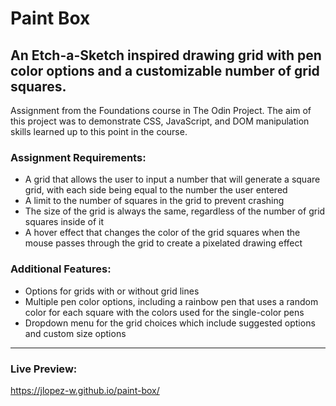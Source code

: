 # Paint Box

## An Etch-a-Sketch inspired drawing grid with pen color options and a customizable number of grid squares.

Assignment from the Foundations course in The Odin Project.
The aim of this project was to demonstrate CSS, JavaScript, and DOM manipulation skills learned up to this point in the course.

### Assignment Requirements:

- A grid that allows the user to input a number that will generate a square grid, with each side being equal to the number the user entered
- A limit to the number of squares in the grid to prevent crashing
- The size of the grid is always the same, regardless of the number of grid squares inside of it
- A hover effect that changes the color of the grid squares when the mouse passes through the grid to create a pixelated drawing effect

### Additional Features: 
    
- Options for grids with or without grid lines
- Multiple pen color options, including a rainbow pen that uses a random color for each square with the colors used for the single-color pens
- Dropdown menu for the grid choices which include suggested options and custom size options

***

### Live Preview: 
https://jlopez-w.github.io/paint-box/
